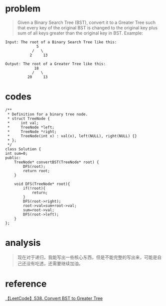 # problem
>Given a Binary Search Tree (BST), convert it to a Greater Tree such that every key of the original BST is changed to the original key plus sum of all keys greater than the original key in BST.
Example:
```
Input: The root of a Binary Search Tree like this:
              5
            /   \
           2     13

Output: The root of a Greater Tree like this:
             18
            /   \
          20     13
```

# codes
```
/**
 * Definition for a binary tree node.
 * struct TreeNode {
 *     int val;
 *     TreeNode *left;
 *     TreeNode *right;
 *     TreeNode(int x) : val(x), left(NULL), right(NULL) {}
 * };
 */
class Solution {
int sum=0;
public:
    TreeNode* convertBST(TreeNode* root) {
        DFS(root);
        return root;
    }
    
    void DFS(TreeNode* root){
        if(!root){
            return;
        }
        DFS(root->right);
        root->val=sum+root->val;
        sum=root->val;
        DFS(root->left);
    }
};
```

# analysis
>现在对于递归，我能写出一些核心东西，但是不能完整的写出来，可能是自己还没有吃透，还需要继续加油。

# reference
[【LeetCode】538. Convert BST to Greater Tree][1]

[1]: https://blog.csdn.net/mrbcy/article/details/64440395